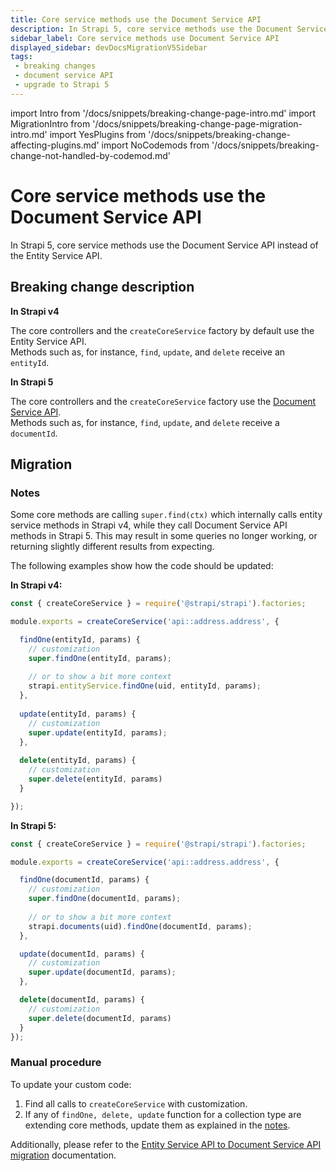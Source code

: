 ```yaml
---
title: Core service methods use the Document Service API
description: In Strapi 5, core service methods use the Document Service API instead of the Entity Service API.
sidebar_label: Core service methods use Document Service API
displayed_sidebar: devDocsMigrationV5Sidebar
tags:
 - breaking changes
 - document service API
 - upgrade to Strapi 5
---
```


import Intro from '/docs/snippets/breaking-change-page-intro.md'
import MigrationIntro from '/docs/snippets/breaking-change-page-migration-intro.md'
import YesPlugins from '/docs/snippets/breaking-change-affecting-plugins.md'
import NoCodemods from '/docs/snippets/breaking-change-not-handled-by-codemod.md'

# Core service methods use the Document Service API

In Strapi 5, core service methods use the Document Service API instead of the Entity Service API.

<Intro/>
<YesPlugins />
<NoCodemods />

## Breaking change description

<SideBySideContainer>

<SideBySideColumn>

**In Strapi v4**

The core controllers and the `createCoreService` factory by default use the Entity Service API.<br/>Methods such as, for instance, `find`, `update`, and `delete` receive an `entityId`.

</SideBySideColumn>

<SideBySideColumn>

**In Strapi 5**

The core controllers and the `createCoreService` factory use the [Document Service API](/dev-docs/api/document-service).<br/>Methods such as, for instance, `find`, `update`, and `delete` receive a `documentId`.

</SideBySideColumn>

</SideBySideContainer>

## Migration

<MigrationIntro />

### Notes

Some core methods are calling `super.find(ctx)` which internally calls entity service methods in Strapi v4, while they call Document Service API methods in Strapi 5. This may result in some queries no longer working, or returning slightly different results from expecting.

The following examples show how the code should be updated:

  **In Strapi v4:**

  ```js title="/src/api/my-api-name/services/my-service.js"
  const { createCoreService } = require('@strapi/strapi').factories;

  module.exports = createCoreService('api::address.address', {

    findOne(entityId, params) {
      // customization
      super.findOne(entityId, params);
      
      // or to show a bit more context
      strapi.entityService.findOne(uid, entityId, params);
    },
    
    update(entityId, params) {
      // customization
      super.update(entityId, params);
    },
    
    delete(entityId, params) {
      // customization
      super.delete(entityId, params)
    }

  });
  ```

  **In Strapi 5:**

  ```js title="/src/api/my-api-name/services/my-service.js"
  const { createCoreService } = require('@strapi/strapi').factories;

  module.exports = createCoreService('api::address.address', {

    findOne(documentId, params) {
      // customization
      super.findOne(documentId, params);
      
      // or to show a bit more context
      strapi.documents(uid).findOne(documentId, params);
    },

    update(documentId, params) {
      // customization
      super.update(documentId, params);
    },

    delete(documentId, params) {
      // customization
      super.delete(documentId, params)
    }
  });
  ```

### Manual procedure

To update your custom code:

1. Find all calls to `createCoreService` with customization.
2. If any of `findOne, delete, update` function for a collection type are extending core methods, update them as explained in the [notes](#notes).

Additionally, please refer to the [Entity Service API to Document Service API migration](/dev-docs/migration/v4-to-v5/additional-resources/from-entity-service-to-document-service) documentation.
